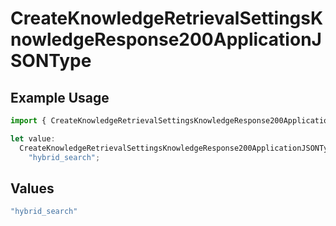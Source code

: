 # CreateKnowledgeRetrievalSettingsKnowledgeResponse200ApplicationJSONType

## Example Usage

```typescript
import { CreateKnowledgeRetrievalSettingsKnowledgeResponse200ApplicationJSONType } from "@orq-ai/node/models/operations";

let value:
  CreateKnowledgeRetrievalSettingsKnowledgeResponse200ApplicationJSONType =
    "hybrid_search";
```

## Values

```typescript
"hybrid_search"
```